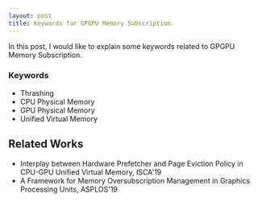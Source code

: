 ```yaml
---
layout: post
title: Keywords for GPGPU Memory Subscription
---
```

In this post, I would like to explain some keywords related to GPGPU Memory Subscription.

### Keywords

* Thrashing
* CPU Physical Memory
* GPU Physical Memory
* Unified Virtual Memory

## Related Works
* Interplay between Hardware Prefetcher and Page Eviction Policy in CPU-GPU Unified Virtual Memory, ISCA'19
* A Framework for Memory Oversubscription Management in Graphics Processing Units, ASPLOS'19